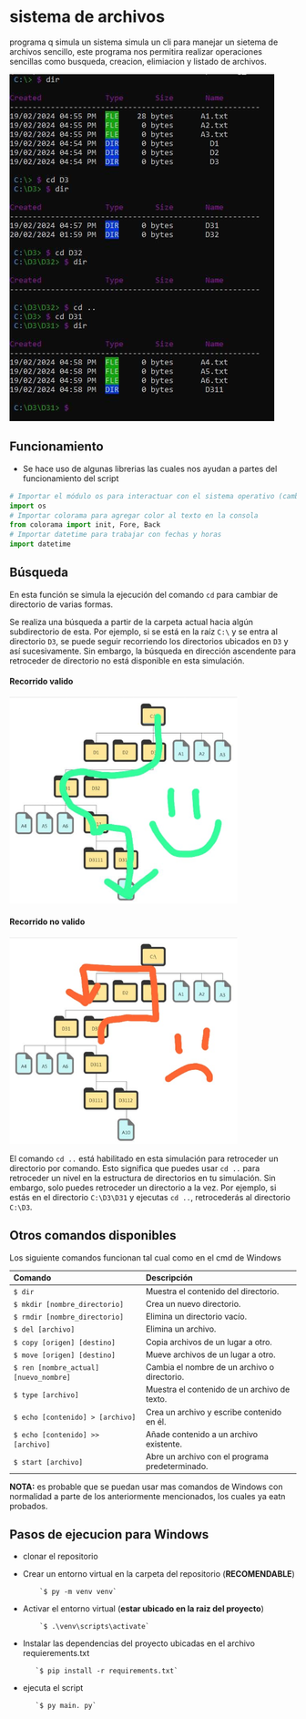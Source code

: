 # sistema de archivos 
programa q simula un sistema simula un cli para manejar un sietema de archivos sencillo, este programa nos permitira realizar operaciones sencillas como busqueda, creacion, elimiacion y listado de archivos.

![](/images/example.jpeg)

##  Funcionamiento 
- Se hace uso de algunas librerias las cuales nos ayudan a partes del funcionamiento del script
```python
# Importar el módulo os para interactuar con el sistema operativo (cambiar entre directorios y ejecutar comandos)
import os  
# Importar colorama para agregar color al texto en la consola
from colorama import init, Fore, Back  
# Importar datetime para trabajar con fechas y horas
import datetime  
```

## Búsqueda
En esta función se simula la ejecución del comando `cd` para cambiar de directorio de varias formas.

Se realiza una búsqueda a partir de la carpeta actual hacia algún subdirectorio de esta. Por ejemplo, si se está en la raíz `C:\` y se entra al directorio `D3`, se puede seguir recorriendo los directorios ubicados en `D3` y así sucesivamente. Sin embargo, la búsqueda en dirección ascendente para retroceder de directorio no está disponible en esta simulación.
<div>
    <h4>Recorrido valido</h4>
    <img src="/images/recorrido_disponible.jpeg" alt="Descripción de la imagen 1" style="width: 400px;">  
</div>
<div>
    <h4>Recorrido no valido</h4>    
    <img src="/images/recorrido_no_disponible.jpeg" alt="Descripción de la imagen 2" style="width: 400px;">
</div>

El comando `cd ..` está habilitado en esta simulación para retroceder un directorio por comando. Esto significa que puedes usar `cd ..` para retroceder un nivel en la estructura de directorios en tu simulación. Sin embargo, solo puedes retroceder un directorio a la vez. Por ejemplo, si estás en el directorio `C:\D3\D31`  y ejecutas `cd ..`, retrocederás al directorio `C:\D3`.

## Otros comandos disponibles 
Los siguiente comandos funcionan tal cual como en el cmd de Windows 

| Comando                | Descripción                                |
| :--------------------- | :----------------------------------------- |
| `$ dir`                | Muestra el contenido del directorio.       |
| `$ mkdir [nombre_directorio]` | Crea un nuevo directorio.            |
| `$ rmdir [nombre_directorio]` | Elimina un directorio vacío.         |
| `$ del [archivo]`      | Elimina un archivo.                        |
| `$ copy [origen] [destino]` | Copia archivos de un lugar a otro.   |
| `$ move [origen] [destino]` | Mueve archivos de un lugar a otro.   |
| `$ ren [nombre_actual] [nuevo_nombre]` | Cambia el nombre de un archivo o directorio. |
| `$ type [archivo]`     | Muestra el contenido de un archivo de texto. |
| `$ echo [contenido] > [archivo]` | Crea un archivo y escribe contenido en él.       |
| `$ echo [contenido] >> [archivo]` | Añade contenido a un archivo existente.          |
| `$ start [archivo]` | Abre un archivo con el programa predeterminado.       |

**NOTA:** es probable que se puedan usar mas comandos de Windows con normalidad 
a parte de los anteriormente mencionados, los cuales ya eatn probados.

## Pasos de ejecucion para Windows 

- clonar el repositorio
- Crear un entorno virtual en la carpeta del repositorio (**RECOMENDABLE**) 
 
          `$ py -m venv venv`

- Activar el entorno virtual (**estar ubicado en la raiz del proyecto**) 

          `$ .\venv\scripts\activate`

- Instalar las dependencias del proyecto ubicadas en el archivo requierements.txt

         `$ pip install -r requirements.txt`

- ejecuta el script 

         `$ py main. py`
